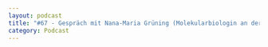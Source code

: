 ```yaml
---
layout: podcast
title: "#67 - Gespräch mit Nana-Maria Grüning (Molekularbiologin an der Charité) und Franziska Elmer (Meeresbiologin) von Scientist Rebellion über den Leak des Reports der Working Group 3 des 6. Berichts des Weltklimarats (IPCC)."
category: Podcast
---
```


<p><script class="podigee-podcast-player" src="https://cdn.podigee.com/podcast-player/javascripts/podigee-podcast-player.js" data-configuration="https://interviews-4-future.podigee.io/67-i4f/embed?context=external"></script></p>
